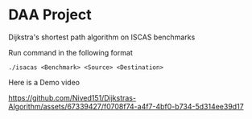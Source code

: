 # DAA Project
 Dijkstra's shortest path algorithm on ISCAS benchmarks

 Run command in the following format

 ```
 ./isacas <Benchmark> <Source> <Destination>
 ```

Here is a Demo video


https://github.com/Nived151/Dijkstras-Algorithm/assets/67339427/f0708f74-a4f7-4bf0-b734-5d314ee39d17


